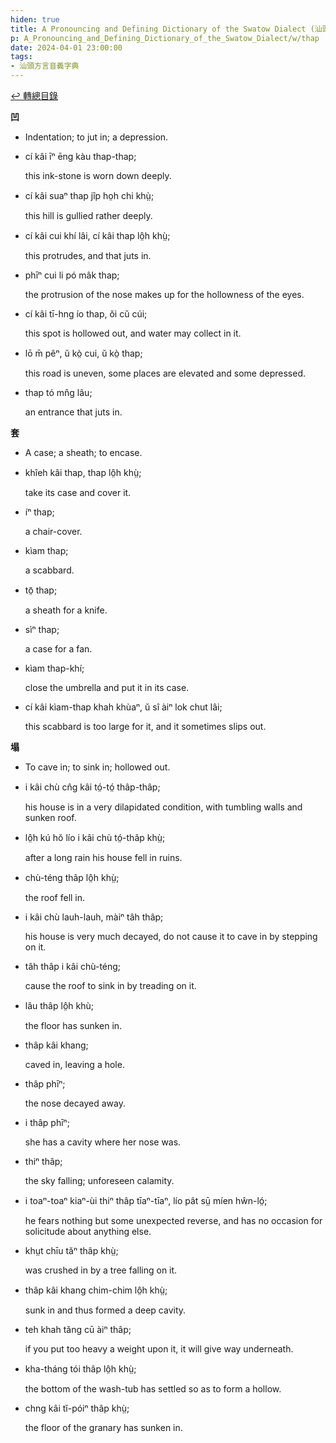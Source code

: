 ```yaml
---
hiden: true
title: A Pronouncing and Defining Dictionary of the Swatow Dialect (汕頭方言音義字典) / thap
p: A_Pronouncing_and_Defining_Dictionary_of_the_Swatow_Dialect/w/thap
date: 2024-04-01 23:00:00
tags: 
- 汕頭方言音義字典
---
```


[↩️ 轉總目錄](/A_Pronouncing_and_Defining_Dictionary_of_the_Swatow_Dialect)


**凹**
- Indentation; to jut in; a depression.

- cí kâi īⁿ ēng kàu thap-thap;

  this ink-stone is worn down deeply.

- cí kâi suaⁿ thap jîp ho̤h chi khṳ̀;

  this hill is gullied rather deeply.

- cí kâi cui khí lâi, cí kâi thap lô̤h khṳ̀;

  this protrudes, and that juts in.

- phīⁿ cui li pó mâk thap;

  the protrusion of the nose makes up for the hollowness of the eyes.

- cí kâi tī-hng ío thap, ŏi cŭ cúi;

  this spot is hollowed out, and water may collect in it.

- lō m̄ pêⁿ, ŭ kò̤ cui, ŭ kò̤ thap;

  this road is uneven, some places are elevated and some depressed.

- thap tó mn̂g lâu;

  an entrance that juts in.

**套**
- A case; a sheath; to encase.

- khîeh kâi thap, thap lô̤h khṳ̀;

  take its case and cover it.

- íⁿ thap;

  a chair-cover.

- kìam thap;

  a scabbard.

- tō̤ thap;

  a sheath for a knife.

- sìⁿ thap;

  a case for a fan.

- kìam thap-khí;

  close the umbrella and put it in its case.

- cí kâi kìam-thap khah khùaⁿ, ŭ sî àiⁿ lok chut lâi;

  this scabbard is too large for it, and it sometimes slips out.

**塌**
- To cave in; to sink in; hollowed out.

- i kâi chù cn̂g kâi tó̤-tó̤ thâp-thâp;

  his house is in a very dilapidated condition, with tumbling walls and sunken roof.

- lô̤h kú hŏ lío i kâi chù tó̤-thâp khṳ̀;

  after a long rain his house fell in ruins.

- chù-téng thâp lô̤h khṳ̀;

  the roof fell in.

- i kâi chù lauh-lauh, màiⁿ tâh thâp;

  his house is very much decayed, do not cause it to cave in by stepping on it.

- tâh thâp i kâi chù-téng;

  cause the roof to sink in by treading on it.

- lâu thâp lô̤h khù;

  the floor has sunken in.

- thâp kâi khang;

  caved in, leaving a hole.

- thâp phīⁿ;

  the nose decayed away.

- i thâp phīⁿ;

  she has a cavity where her nose was.

- thiⁿ thâp;

  the sky falling; unforeseen calamity.

- i toaⁿ-toaⁿ kiaⁿ-ùi thiⁿ thâp tīaⁿ-tīaⁿ, lío pât sṳ̄ míen hŵn-ló̤;

  he fears nothing but some unexpected reverse, and has no occasion for solicitude about anything else.

- khṳt chīu tăⁿ thâp khṳ̀;

  was crushed in by a tree falling on it.

- thâp kâi khang chim-chim lô̤h khṳ̀;

  sunk in and thus formed a deep cavity.

- teh khah tăng cū àiⁿ thâp;

  if you put too heavy a weight upon it, it will give way underneath.

- kha-tháng tói thâp lô̤h khṳ̀;

  the bottom of the wash-tub has settled so as to form a hollow.

- chng kâi tĭ-póiⁿ thâp khṳ̀;

  the floor of the granary has sunken in.